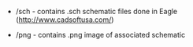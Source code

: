 - /sch - contains .sch schematic files done in Eagle (http://www.cadsoftusa.com/)

- /png - contains .png image of associated schematic
